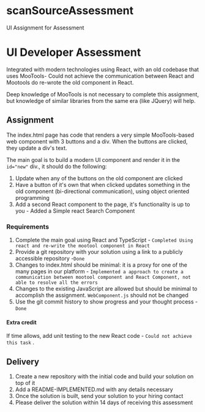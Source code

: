 # scanSourceAssessment

UI Assignment for Assessment

# UI Developer Assessment

Integrated with modern technologies using React, with an old codebase that uses MooTools- Could not achieve the communication between React and Mootools do re-wrote the old component in React.

Deep knowledge of MooTools is not necessary to complete this assignment, but knowledge of similar libraries from the same era (like JQuery) will help.

## Assignment

The index.html page has code that renders a very simple MooTools-based web component with 3 buttons and a div. When the buttons are clicked, they update a div's text.

The main goal is to build a modern UI component and render it in the `id="new"` div., it should do the following:

1. Update when any of the buttons on the old component are clicked
2. Have a button of it's own that when clicked updates something in the old component (bi-directional communication), using object oriented programming
3. Add a second React component to the page, it's functionality is up to you - Added a Simple react Search Component

### Requirements

1. Complete the main goal using React and TypeScript - `Completed Using react and re-write the mootool component in React`
2. Provide a git repository with your solution using a link to a publicly accessible repository -`Done`
3. Changes to index.html should be minimal: it is a proxy for one of the many pages in our platform - `Implemented a approach to create a communication between mootool component and React Component, not able to resolve all the errors`
4. Changes to the existing JavaScript are allowed but should be minimal to accomplish the assignment. `WebComponent.js` should not be changed
5. Use the git commit history to show progress and your thought process - `Done`

#### Extra credit

If time allows, add unit testing to the new React code - `Could not achieve this task` .

## Delivery

1. Create a new repository with the initial code and build your solution on top of it
2. Add a README-IMPLEMENTED.md with any details necessary
3. Once the solution is built, send your solution to your hiring contact
4. Please deliver the solution within 14 days of receiving this assessment

